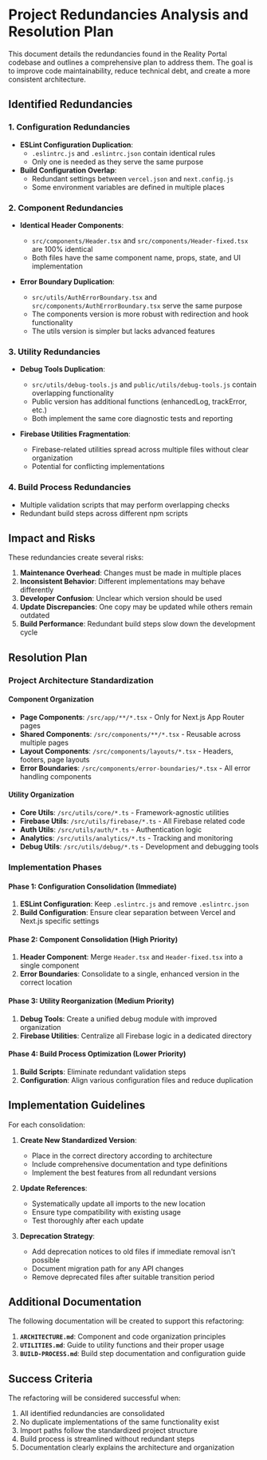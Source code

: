 # Project Redundancies Analysis and Resolution Plan

This document details the redundancies found in the Reality Portal codebase and outlines a comprehensive plan to address them. The goal is to improve code maintainability, reduce technical debt, and create a more consistent architecture.

## Identified Redundancies

### 1. Configuration Redundancies

- **ESLint Configuration Duplication**:
  - `.eslintrc.js` and `.eslintrc.json` contain identical rules
  - Only one is needed as they serve the same purpose
- **Build Configuration Overlap**:
  - Redundant settings between `vercel.json` and `next.config.js`
  - Some environment variables are defined in multiple places

### 2. Component Redundancies

- **Identical Header Components**:

  - `src/components/Header.tsx` and `src/components/Header-fixed.tsx` are 100% identical
  - Both files have the same component name, props, state, and UI implementation

- **Error Boundary Duplication**:
  - `src/utils/AuthErrorBoundary.tsx` and `src/components/AuthErrorBoundary.tsx` serve the same purpose
  - The components version is more robust with redirection and hook functionality
  - The utils version is simpler but lacks advanced features

### 3. Utility Redundancies

- **Debug Tools Duplication**:

  - `src/utils/debug-tools.js` and `public/utils/debug-tools.js` contain overlapping functionality
  - Public version has additional functions (enhancedLog, trackError, etc.)
  - Both implement the same core diagnostic tests and reporting

- **Firebase Utilities Fragmentation**:
  - Firebase-related utilities spread across multiple files without clear organization
  - Potential for conflicting implementations

### 4. Build Process Redundancies

- Multiple validation scripts that may perform overlapping checks
- Redundant build steps across different npm scripts

## Impact and Risks

These redundancies create several risks:

1. **Maintenance Overhead**: Changes must be made in multiple places
2. **Inconsistent Behavior**: Different implementations may behave differently
3. **Developer Confusion**: Unclear which version should be used
4. **Update Discrepancies**: One copy may be updated while others remain outdated
5. **Build Performance**: Redundant build steps slow down the development cycle

## Resolution Plan

### Project Architecture Standardization

#### Component Organization

- **Page Components**: `/src/app/**/*.tsx` - Only for Next.js App Router pages
- **Shared Components**: `/src/components/**/*.tsx` - Reusable across multiple pages
- **Layout Components**: `/src/components/layouts/*.tsx` - Headers, footers, page layouts
- **Error Boundaries**: `/src/components/error-boundaries/*.tsx` - All error handling components

#### Utility Organization

- **Core Utils**: `/src/utils/core/*.ts` - Framework-agnostic utilities
- **Firebase Utils**: `/src/utils/firebase/*.ts` - All Firebase related code
- **Auth Utils**: `/src/utils/auth/*.ts` - Authentication logic
- **Analytics**: `/src/utils/analytics/*.ts` - Tracking and monitoring
- **Debug Utils**: `/src/utils/debug/*.ts` - Development and debugging tools

### Implementation Phases

#### Phase 1: Configuration Consolidation (Immediate)

1. **ESLint Configuration**: Keep `.eslintrc.js` and remove `.eslintrc.json`
2. **Build Configuration**: Ensure clear separation between Vercel and Next.js specific settings

#### Phase 2: Component Consolidation (High Priority)

1. **Header Component**: Merge `Header.tsx` and `Header-fixed.tsx` into a single component
2. **Error Boundaries**: Consolidate to a single, enhanced version in the correct location

#### Phase 3: Utility Reorganization (Medium Priority)

1. **Debug Tools**: Create a unified debug module with improved organization
2. **Firebase Utilities**: Centralize all Firebase logic in a dedicated directory

#### Phase 4: Build Process Optimization (Lower Priority)

1. **Build Scripts**: Eliminate redundant validation steps
2. **Configuration**: Align various configuration files and reduce duplication

## Implementation Guidelines

For each consolidation:

1. **Create New Standardized Version**:

   - Place in the correct directory according to architecture
   - Include comprehensive documentation and type definitions
   - Implement the best features from all redundant versions

2. **Update References**:

   - Systematically update all imports to the new location
   - Ensure type compatibility with existing usage
   - Test thoroughly after each update

3. **Deprecation Strategy**:
   - Add deprecation notices to old files if immediate removal isn't possible
   - Document migration path for any API changes
   - Remove deprecated files after suitable transition period

## Additional Documentation

The following documentation will be created to support this refactoring:

1. **`ARCHITECTURE.md`**: Component and code organization principles
2. **`UTILITIES.md`**: Guide to utility functions and their proper usage
3. **`BUILD-PROCESS.md`**: Build step documentation and configuration guide

## Success Criteria

The refactoring will be considered successful when:

1. All identified redundancies are consolidated
2. No duplicate implementations of the same functionality exist
3. Import paths follow the standardized project structure
4. Build process is streamlined without redundant steps
5. Documentation clearly explains the architecture and organization
